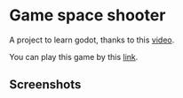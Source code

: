 # Game space shooter

A project to learn godot, thanks to this [video](https://www.youtube.com/watch?v=YqkfTjXzA9w&list=PLgriu0pS_lKwUs--HdQQJp2Pd7rfkBLi7&index=1).

You can play this game by this [link](https://xinyer.github.io/game_waveshoot.html).

## Screenshots


